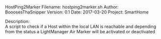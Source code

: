 HostPing2Marker
Filename:	hostping2marker.sh
Author:		BooosesThaSnipper
Version:	0.1
Date:		2017-03-20
Project:	SmartHome

Description:	
A script to check if a Host within the local LAN is reachable and depending
from the status a LightManager Air Marker will be activated or deactivated
